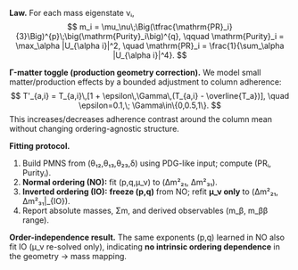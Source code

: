 **Law.** For each mass eigenstate νᵢ,
$$ m_i = \mu_\nu\;\Big(\tfrac{\mathrm{PR}_i}{3}\Big)^{p}\;\big(\mathrm{Purity}_i\big)^{q}, \qquad
\mathrm{Purity}_i = \max_\alpha |U_{\alpha i}|^2, \quad \mathrm{PR}_i = \frac{1}{\sum_\alpha |U_{\alpha i}|^4}. $$

**Γ-matter toggle (production geometry correction).**
We model small matter/production effects by a bounded adjustment to column adherence:
$$ T'_{a,i} = T_{a,i}\,[1 + \epsilon\,\Gamma\,(T_{a,i} - \overline{T_a})], \quad \epsilon=0.1,\; \Gamma\in\{0,0.5,1\}. $$
This increases/decreases adherence contrast around the column mean without changing ordering-agnostic structure.

**Fitting protocol.**
1. Build PMNS from (θ₁₂,θ₁₃,θ₂₃,δ) using PDG-like input; compute (PRᵢ, Purityᵢ).
2. **Normal ordering (NO):** fit (p,q,μ_ν) to (Δm²₂₁, Δm²₃₁).
3. **Inverted ordering (IO):** **freeze (p,q)** from NO; refit **μ_ν only** to (Δm²₂₁, Δm²₃₁|_{IO}).
4. Report absolute masses, Σm, and derived observables (m_β, m_ββ range).

**Order-independence result.** The same exponents (p,q) learned in NO also fit IO (μ_ν re-solved only), indicating **no intrinsic ordering dependence** in the geometry → mass mapping.